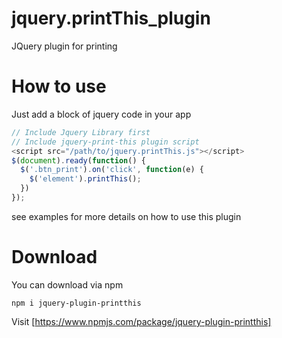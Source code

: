 # jquery.printThis_plugin
JQuery plugin for printing
# How to use
Just add a block of jquery code in your app
```javascript
// Include Jquery Library first
// Include jquery-print-this plugin script
<script src="/path/to/jquery.printThis.js"></script>
$(document).ready(function() {
  $('.btn_print').on('click', function(e) {
    $('element').printThis();
  })
});
```
see examples for more details on how to use this plugin
# Download
You can download via npm
```
npm i jquery-plugin-printthis
```
Visit [https://www.npmjs.com/package/jquery-plugin-printthis]
